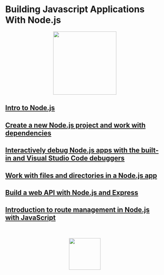 # Building Javascript Applications With Node.js

<div align="center">
  <img src="https://dotnet.microsoft.com/static/images/illustrations/swimlane-mslearn-small.svg?v=etNgnmUT_CgDsI4SLwzWppFijK2p2pa6KroexGdN6ow" height="200px">
</div>

## [Intro to Node.js](./introToNode.md)
## [Create a new Node.js project and work with dependencies](./newProjectAndDependencies.md)
## [Interactively debug Node.js apps with the built-in and Visual Studio Code debuggers](./debugger.md)
## [Work with files and directories in a Node.js app](./filesAndDirectories.md)
## [Build a web API with Node.js and Express](./webApi.md)
## [Introduction to route management in Node.js with JavaScript](./routeManagement.md)

<div align="center">
  <br><br>
  <img src="https://upload.wikimedia.org/wikipedia/commons/thumb/7/7e/Node.js_logo_2015.svg/1280px-Node.js_logo_2015.svg.png" height="100px">
  <br><br>
</div>